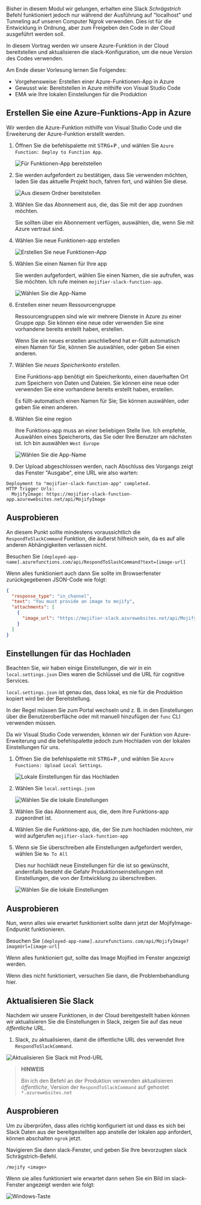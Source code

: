 Bisher in diesem Modul wir gelungen, erhalten eine Slack _Schrägstrich_ Befehl funktioniert jedoch nur während der Ausführung auf "localhost" und Tunneling auf unseren Computer Ngrok verwenden. Dies ist für die Entwicklung in Ordnung, aber zum Freigeben den Code in der Cloud ausgeführt werden soll.

In diesem Vortrag werden wir unsere Azure-Funktion in der Cloud bereitstellen und aktualisieren die slack-Konfiguration, um die neue Version des Codes verwenden.

Am Ende dieser Vorlesung lernen Sie Folgendes:

- Vorgehensweise: Erstellen einer Azure-Funktionen-App in Azure
- Gewusst wie: Bereitstellen in Azure mithilfe von Visual Studio Code
- EMA wie Ihre lokalen Einstellungen für die Produktion

## <a name="create-an-azure-function-app-on-azure"></a>Erstellen Sie eine Azure-Funktions-App in Azure

Wir werden die Azure-Funktion mithilfe von Visual Studio Code und die Erweiterung der Azure-Funktion erstellt werden.

1. Öffnen Sie die befehlspalette mit <kbd>STRG</kbd>+<kbd>P</kbd> , und wählen Sie `Azure Function: Deploy to Function App`.

   ![Für Funktionen-App bereitstellen](/media-drafts/10.deploy-to-function-app.png)

2. Sie werden aufgefordert zu bestätigen, dass Sie verwenden möchten, laden Sie das aktuelle Projekt hoch, fahren fort, und wählen Sie diese.

   ![Aus diesem Ordner bereitstellen](/media-drafts/10.select-folder-to-deploy.png)

3. Wählen Sie das Abonnement aus, die, das Sie mit der app zuordnen möchten.

   Sie sollten über ein Abonnement verfügen, auswählen, die, wenn Sie mit Azure vertraut sind.

4. Wählen Sie neue Funktionen-app erstellen

   ![Erstellen Sie neue Funktionen-App](/media-drafts/10.create-new-function-app.png)

5. Wählen Sie einen Namen für Ihre app

   Sie werden aufgefordert, wählen Sie einen Namen, die sie aufrufen, was Sie möchten. Ich rufe meinen `mojifier-slack-function-app`.

   ![Wählen Sie die App-Name](/media-drafts/10.choose-app-name.png)

6. Erstellen einer neuen Ressourcengruppe

   Ressourcengruppen sind wie wir mehrere Dienste in Azure zu einer Gruppe _app_. Sie können eine neue oder verwenden Sie eine vorhandene bereits erstellt haben, erstellen.

   Wenn Sie ein neues erstellen anschließend hat er-füllt automatisch einen Namen für Sie, können Sie auswählen, oder geben Sie einen anderen.

7. Wählen Sie _neues Speicherkonto erstellen_.

   Eine Funktions-app benötigt ein Speicherkonto, einen dauerhaften Ort zum Speichern von Daten und Dateien. Sie können eine neue oder verwenden Sie eine vorhandene bereits erstellt haben, erstellen.

   Es füllt-automatisch einen Namen für Sie; Sie können auswählen, oder geben Sie einen anderen.

8. Wählen Sie eine region

   Ihre Funktions-app muss an einer beliebigen Stelle live. Ich empfehle, Auswählen eines Speicherorts, das Sie oder Ihre Benutzer am nächsten ist. Ich bin auswählen `West Europe`

   ![Wählen Sie die App-Name](/media-drafts/10.select-region.png)

9. Der Upload abgeschlossen werden, nach Abschluss des Vorgangs zeigt das Fenster "Ausgabe", eine URL wie also warten:

```
Deployment to "mojifier-slack-function-app" completed.
HTTP Trigger Urls:
  MojifyImage: https://mojifier-slack-function-app.azurewebsites.net/api/MojifyImage
```

## <a name="try-it-out"></a>Ausprobieren

An diesem Punkt sollte mindestens voraussichtlich die `RespondToSlackCommand` Funktion, die äußerst hilfreich sein, da es auf alle anderen Abhängigkeiten verlassen nicht.

Besuchen Sie `[deployed-app-name].azurefunctions.com/api/RespondToSlashCommand?text=[image-url]`

Wenn alles funktioniert auch dann Sie sollte im Browserfenster zurückgegebenen JSON-Code wie folgt:

```json
{
  "response_type": "in_channel",
  "text": "You must provide an image to mojify",
  "attachments": [
    {
      "image_url": "https://mojifier-slack.azurewebsites.net/api/MojifyImage?imageUrl=undefined"
    }
  ]
}
```

## <a name="upload-settings"></a>Einstellungen für das Hochladen

Beachten Sie, wir haben einige Einstellungen, die wir in ein `local.settings.json` Dies waren die Schlüssel und die URL für cognitive Services.

`local.settings.json` ist genau das, dass lokal, es nie für die Produktion kopiert wird bei der Bereitstellung.

In der Regel müssen Sie zum Portal wechseln und z. B. in den Einstellungen über die Benutzeroberfläche oder mit manuell hinzufügen der `func` CLI verwenden müssen.

Da wir Visual Studio Code verwenden, können wir der Funktion von Azure-Erweiterung und die befehlspalette jedoch zum Hochladen von der lokalen Einstellungen für uns.

1.  Öffnen Sie die befehlspalette mit <kbd>STRG</kbd>+<kbd>P</kbd> , und wählen Sie `Azure Functions: Upload Local Settings`.

    ![Lokale Einstellungen für das Hochladen](/media-drafts/10.upload-local-settings.png)

2.  Wählen Sie `local.settings.json`

    ![Wählen Sie die lokale Einstellungen](/media-drafts/10.choose-localsettings.png)

3.  Wählen Sie das Abonnement aus, die, dem Ihre Funktions-app zugeordnet ist.

4.  Wählen Sie die Funktions-app, die, der Sie zum hochladen möchten, mir wird aufgerufen `mojifier-slack-function-app`

5.  Wenn sie Sie überschreiben alle Einstellungen aufgefordert werden, wählen Sie `No To All`

    Dies nur hochlädt neue Einstellungen für die ist so gewünscht, andernfalls besteht die Gefahr Produktionseinstellungen mit Einstellungen, die von der Entwicklung zu überschreiben.

    ![Wählen Sie die lokale Einstellungen](/media-drafts/10.choose-no-to-all.png)

## <a name="try-it-out"></a>Ausprobieren

Nun, wenn alles wie erwartet funktioniert sollte dann jetzt der MojifyImage-Endpunkt funktionieren.

Besuchen Sie `[deployed-app-name].azurefunctions.com/api/MojifyImage?imageUrl=[image-url]`

Wenn alles funktioniert gut, sollte das Image Mojified im Fenster angezeigt werden.

Wenn dies nicht funktioniert, versuchen Sie dann, die Problembehandlung hier.

## <a name="update-slack"></a>Aktualisieren Sie Slack

Nachdem wir unsere Funktionen, in der Cloud bereitgestellt haben können wir aktualisieren Sie die Einstellungen in Slack, zeigen Sie auf das neue _öffentliche_ URL.

1. Slack, zu aktualisieren, damit die öffentliche URL des verwendet Ihre `RespondToSlackCommand`.

![Aktualisieren Sie Slack mit Prod-URL](/media-drafts/10.deploy-update-url.png)

> **HINWEIS**
>
> Bin ich den Befehl an der Produktion verwenden aktualisieren _öffentliche_, Version der `RespondToSlackCommand` auf gehostet `*.azurewebsites.net`

## <a name="try-it-out"></a>Ausprobieren

Um zu überprüfen, dass alles richtig konfiguriert ist und dass es sich bei Slack Daten aus der bereitgestellten app anstelle der lokalen app anfordert, können abschalten `ngrok` jetzt.

Navigieren Sie dann slack-Fenster, und geben Sie Ihre bevorzugten slack Schrägstrich-Befehl.

`/mojify <image>`

Wenn sie alles funktioniert wie erwartet dann sehen Sie ein Bild im slack-Fenster angezeigt werden wie folgt:

![Windows-Taste](/media-drafts/10.publish-success.png)
